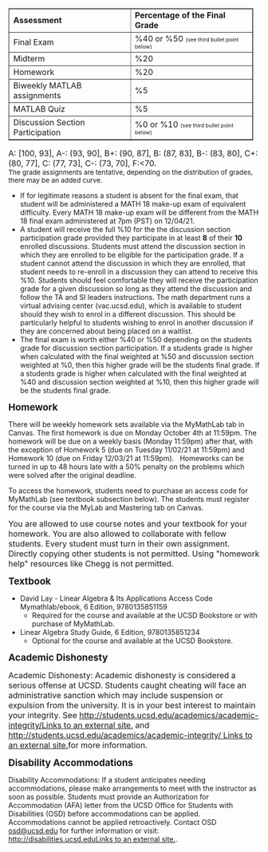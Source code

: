 <div id="course_syllabus" style="margin-bottom: 10px;" class="user_content enhanced">
  <table style="border-collapse: collapse; width: 97.3621%;" border="1">
<tbody>
<tr>
<td style="width: 49.9384%;"><strong>Assessment&nbsp;</strong></td>
<td style="width: 49.9384%;"><strong>Percentage of the Final Grade</strong></td>
</tr>
<tr>
<td style="width: 49.9384%;">Final Exam</td>
<td style="width: 49.9384%;">%40 or %50&nbsp;<span style="font-size: 8pt;">(see third bullet point below)</span></td>
</tr>
<tr>
<td style="width: 49.9384%;">Midterm&nbsp;</td>
<td style="width: 49.9384%;">%20</td>
</tr>
<tr>
<td style="width: 49.9384%;">Homework</td>
<td style="width: 49.9384%;">%20</td>
</tr>
<tr>
<td style="width: 49.9384%;">Biweekly MATLAB assignments&nbsp;</td>
<td style="width: 49.9384%;">%5</td>
</tr>
<tr>
<td style="width: 49.9384%;">MATLAB Quiz</td>
<td style="width: 49.9384%;">%5</td>
</tr>
<tr>
<td style="width: 49.9384%;">Discussion Section Participation&nbsp;</td>
<td style="width: 49.9384%;">%0 or %10 <span style="font-size: 8pt;">(see third bullet point below)</span></td>
</tr>
</tbody>
</table>
<p><span style="font-size: 12pt;">A: [100, 93], A-: (93, 90], B+: (90, 87], B: (87, 83], B-: (83, 80], C+: (80, 77], C: (77, 73], C-: (73, 70], F:&lt;70.</span><br><span style="font-size: 10pt;">The grade assignments are tentative, depending on the distribution of grades, there may be an added </span><span style="font-size: 10pt;">curve.</span></p>
<ul>
<li>If for legitimate reasons a student is absent for the final exam, that student will be administered a MATH 18 make-up exam of equivalent difficulty. Every MATH 18 make-up exam will be different from the MATH 18 final exam administered at 7pm (PST) on 12/04/21.&nbsp;&nbsp;</li>
<li>A student will receive the full %10 for the the discussion section participation grade provided they participate in at least <strong>8</strong> of their <strong>10</strong> enrolled discussions. Students must attend the discussion section in which they are enrolled to be eligible for the participation grade. If a student cannot attend the discussion in which they are enrolled, that student needs to re-enroll in a discussion they can attend to receive this %10. Students should feel comfortable they will receive the participation grade for a given discussion so long as they attend the discussion and follow the TA and SI leaders instructions. The math department runs a v<span>irtual advising center (vac.ucsd.edu), which is available to student should they wish to enrol in a different discussion. This should be particularly helpful to students wishing to enrol in another discussion if they are concerned about being placed on a waitlist.</span></li>
<li>The final exam is worth either %40 or %50 depending on the students grade for discussion section participation. If a students grade is higher when calculated with the final weighted at %50 and discussion section weighted at %0, then this higher grade will be the students final grade. If a students grade is higher when calculated with the final weighted at %40 and discussion section weighted at %10, then this higher grade will be the students final grade.&nbsp;</li>
</ul>
<p><strong><span style="font-size: 14pt;">Homework&nbsp;</span></strong></p>
<p>There will be weekly homework sets available via the MyMathLab tab in Canvas. The first homework is due on Monday October 4th at 11:59pm. The homework will be due on a weekly basis (Monday 11:59pm) after that, with the exception of Homework 5 (due on Tuesday 11/02/21 at 11:59pm) and Homework 10 (due on Friday 12/03/21 at 11:59pm).&nbsp; &nbsp;Homeworks can be turned in up to 48 hours late with a 50% penalty on the problems which were solved after the original deadline.</p>
<p>To access the homework, students need to purchase an access code for MyMathLab (see textbook subsection below). The students must register for the course via the MyLab and Mastering tab on Canvas.&nbsp;</p>
<p><span style="font-size: 12pt;">You are allowed to use course notes and your textbook for your homework. You are also allowed to collaborate with fellow students. Every student must turn in their own assignment. Directly copying other students is not permitted. Using "homework help" resources like Chegg is not permitted.</span></p>
<p><span style="font-size: 14pt;"><strong>Textbook&nbsp;</strong></span></p>
<ul>
<li>David Lay - Linear Algebra &amp; Its Applications Access Code Mymathlab/ebook, 6 Edition, 9780135851159
<ul>
<li>Required for the course and available at the UCSD Bookstore or with purchase of MyMathLab.&nbsp;</li>
</ul>
</li>
<li>Linear Algebra Study Guide, 6 Edition, 9780135851234
<ul>
<li>Optional for the course and available at the UCSD Bookstore.</li>
</ul>
</li>
</ul>
<p><strong><span style="font-size: 14pt;">Academic Dishonesty </span></strong></p>
<p><span style="font-size: 12pt;">Academic Dishonesty: Academic dishonesty is considered a serious offense at UCSD. Students caught cheating will face an administrative sanction which may include suspension or expulsion from the university. It is in your best interest to maintain your integrity. See <a href="http://students.ucsd.edu/academics/academic-integrity/" target="_blank" class="external" rel="noreferrer noopener"><span>http://students.ucsd.edu/academics/academic-integrity/</span><span class="ui-icon ui-icon-extlink ui-icon-inline" title="Links to an external site."><span class="screenreader-only">Links to an external site.</span></span></a> and <a href="http://students.ucsd.edu/academics/academic-integrity/" target="_blank" class="external" rel="noreferrer noopener"><span>http://students.ucsd.edu/academics/academic-integrity/ </span><span class="ui-icon ui-icon-extlink ui-icon-inline" title="Links to an external site."><span class="screenreader-only">Links to an external site.</span></span></a>for more information.</span></p>
<p><span style="font-size: 14pt;"><span style="font-size: 14pt;"><strong>Disability </strong></span><span style="font-size: 18.6667px;"><strong>Accommodations</strong></span><span style="font-size: 14pt;"><strong>&nbsp;</strong></span></span></p>
<p>Disability Accommodations: If a student anticipates needing accommodations, please make arrangements to meet with the instructor as soon as possible. Students must provide an Authorization for Accommodation (AFA) letter from the UCSD Office for Students with Disabilities (OSD) before accommodations can be applied. Accommodations cannot be applied retroactively. Contact OSD <a href="mailto:osd@ucsd.edu" target="_blank">osd@ucsd.edu</a>&nbsp;for further information or visit: <a class="inline_disabled external" href="http://disabilities.ucsd.edu" target="_blank" rel="noreferrer noopener"><span>http://disabilities.ucsd.edu</span><span class="ui-icon ui-icon-extlink ui-icon-inline" title="Links to an external site."><span class="screenreader-only">Links to an external site.</span></span></a>.</p>
</div>
